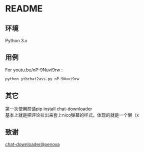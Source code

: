 # README
## 环境
Python 3.x  
## 用例
For youtu.be/nP-9Nuvi9rw :
```sh
python ytbchat2ass.py nP-9Nuvi9rw
```
## 其它
第一次使用前请pip install chat-downloader  
基本上就是把评论拉出来套上nico弹幕的样式，体现的就是一个懒（x
## 致谢
[chat-downloader@xenova](https://github.com/xenova/chat-downloader)